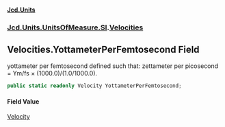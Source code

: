 #### [Jcd.Units](index 'index')
### [Jcd.Units.UnitsOfMeasure.SI](Jcd.Units.UnitsOfMeasure.SI 'Jcd.Units.UnitsOfMeasure.SI').[Velocities](Velocities 'Jcd.Units.UnitsOfMeasure.SI.Velocities')

## Velocities.YottameterPerFemtosecond Field

yottameter per femtosecond defined such that: zettameter per picosecond = Ym/fs × (1000.0)/(1.0/1000.0).

```csharp
public static readonly Velocity YottameterPerFemtosecond;
```

#### Field Value
[Velocity](Velocity 'Jcd.Units.UnitTypes.Velocity')